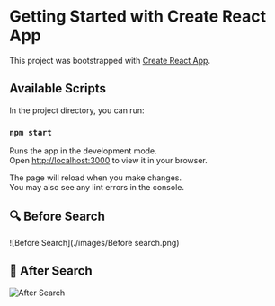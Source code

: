 # Getting Started with Create React App

This project was bootstrapped with [Create React App](https://github.com/facebook/create-react-app).

## Available Scripts

In the project directory, you can run:

### `npm start`

Runs the app in the development mode.\
Open [http://localhost:3000](http://localhost:3000) to view it in your browser.

The page will reload when you make changes.\
You may also see any lint errors in the console.

##
##
##


## 🔍 Before Search
![Before Search](./images/Before search.png)
##
##
## 🎯 After Search
![After Search](./images/after-search.png)

